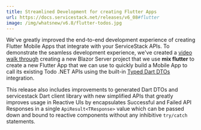 ```yaml
---
title: Streamlined Development for creating Flutter Apps
url: https://docs.servicestack.net/releases/v6_08#flutter
image: /img/whatsnew/v6.8/flutter-todos.jpg
---
```


We've greatly improved the end-to-end development experience of creating Flutter Mobile Apps that integrate with your ServiceStack APIs. 
To demonstrate the seamless development experience, we've created a [video walk through](https://www.youtube.com/watch?v=t4WcXo4Vnio) 
creating a new Blazor Server project that we use **mix flutter** to create a new Flutter App that we can use to quickly build 
a Mobile App to call its existing Todo .NET APIs using the built-in [Typed Dart DTOs](https://docs.servicestack.net/dart-add-servicestack-reference) integration.

This release also includes improvements to generated Dart DTOs and servicestack Dart client library with new simplified APIs
that greatly improves usage in Reactive UIs by encapsulates Successful and Failed API Responses in a single `ApiResult<TResponse>` 
value which can be passed down and bound to reactive components without any inhibitive `try/catch` statements.